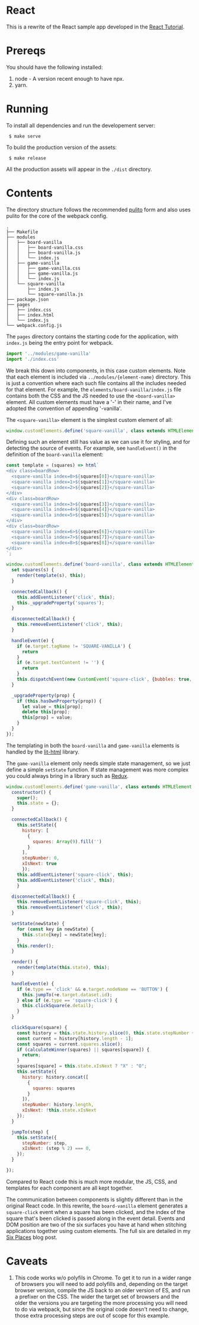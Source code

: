 React
=====

This is a rewrite of the React sample app developed in the [React Tutorial](https://reactjs.org/tutorial/tutorial.html).

Prereqs
=======

You should have the following installed:

1. node - A version recent enough to have npx.
2. yarn.

Running
=======

To install all dependencies and run the developement server:

     $ make serve

To build the production version of the assets:

     $ make release

All the production assets will appear in the `./dist` directory.

Contents
========

The directory structure follows the recommended
[pulito](https://www.npmjs.com/package/pulito) form and also uses
pulito for the core of the webpack config.

    .
    ├── Makefile
    ├── modules
    │   ├── board-vanilla
    │   │   ├── board-vanilla.css
    │   │   ├── board-vanilla.js
    │   │   └── index.js
    │   ├── game-vanilla
    │   │   ├── game-vanilla.css
    │   │   ├── game-vanilla.js
    │   │   └── index.js
    │   └── square-vanilla
    │       ├── index.js
    │       └── square-vanilla.js
    ├── package.json
    ├── pages
    │   ├── index.css
    │   ├── index.html
    │   └── index.js
    └── webpack.config.js

The `pages` directory contains the starting code for the application, with
`index.js` being the entry point for webpack.

```javascript
import '../modules/game-vanilla'
import './index.css'
```

We break this down into components, in this case custom elements. Note that
each element is included via `../modules/{element-name}` directory. This is
just a convention where each such file contains all the includes needed for
that element. For example, the `elements/board-vanilla/index.js` file contains
both the CSS and the JS needed to use the `<board-vanilla>` element. All
custom elements must have a '-' in their name, and I've adopted the convention
of appending '-vanilla'.

The `<square-vanilla>` element is the simplest custom element of all:

```javascript
window.customElements.define('square-vanilla', class extends HTMLElement {});
```

Defining such an element still has value as we can use it for styling,
and for detecting the source of events. For example, see `handleEvent()`
in the definition of the `board-vanilla` element:

```javascript
const template = (squares) => html`
<div class=boardRow>
  <square-vanilla index=0>${squares[0]}</square-vanilla>
  <square-vanilla index=1>${squares[1]}</square-vanilla>
  <square-vanilla index=2>${squares[2]}</square-vanilla>
</div>
<div class=boardRow>
  <square-vanilla index=3>${squares[3]}</square-vanilla>
  <square-vanilla index=4>${squares[4]}</square-vanilla>
  <square-vanilla index=5>${squares[5]}</square-vanilla>
</div>
<div class=boardRow>
  <square-vanilla index=6>${squares[6]}</square-vanilla>
  <square-vanilla index=7>${squares[7]}</square-vanilla>
  <square-vanilla index=8>${squares[8]}</square-vanilla>
</div>
`;

window.customElements.define('board-vanilla', class extends HTMLElement {
  set squares(s) {
    render(template(s), this);
  }

  connectedCallback() {
    this.addEventListener('click', this);
    this._upgradeProperty('squares');
  }

  disconnectedCallback() {
    this.removeEventListener('click', this);
  }

  handleEvent(e) {
    if (e.target.tagName != 'SQUARE-VANILLA') {
      return
    }
    if (e.target.textContent != '') {
      return
    }
    this.dispatchEvent(new CustomEvent('square-click', {bubbles: true, detail: +e.target.getAttribute('index')}));
  }

  _upgradeProperty(prop) {
    if (this.hasOwnProperty(prop)) {
      let value = this[prop];
      delete this[prop];
      this[prop] = value;
    }
  }
});
```

The templating in both the `board-vanilla` and `game-vanilla` elements
is handled by the [lit-html](https://github.com/PolymerLabs/lit-html) library.

The `game-vanilla` element only needs simple state management, so we just
define a simple `setState` function. If state management was more complex you
could always bring in a library such as [Redux](https://redux.js.org/).

```javascript
window.customElements.define('game-vanilla', class extends HTMLElement {
  constructor() {
    super();
    this.state = {};
  }

  connectedCallback() {
    this.setState({
      history: [
        {
          squares: Array(9).fill('')
        }
      ],
      stepNumber: 0,
      xIsNext: true
      });
    this.addEventListener('square-click', this);
    this.addEventListener('click', this);
    }

  disconnectedCallback() {
    this.removeEventListener('square-click', this);
    this.removeEventListener('click', this);
  }

  setState(newState) {
    for (const key in newState) {
      this.state[key] = newState[key];
    }
    this.render();
  }

  render() {
    render(template(this.state), this);
  }

  handleEvent(e) {
    if (e.type == 'click' && e.target.nodeName == 'BUTTON') {
      this.jumpTo(+e.target.dataset.id);
    } else if (e.type == 'square-click') {
      this.clickSquare(e.detail);
    }
  }

  clickSquare(square) {
    const history = this.state.history.slice(0, this.state.stepNumber + 1);
    const current = history[history.length - 1];
    const squares = current.squares.slice();
    if (calculateWinner(squares) || squares[square]) {
      return;
    }
    squares[square] = this.state.xIsNext ? "X" : "O";
    this.setState({
      history: history.concat([
        {
          squares: squares
        }
      ]),
      stepNumber: history.length,
      xIsNext: !this.state.xIsNext
    });
  }

  jumpTo(step) {
    this.setState({
      stepNumber: step,
      xIsNext: (step % 2) === 0,
    });
  }

});
```

Compared to React code this is much more modular, the JS, CSS, and templates
for each component are all kept together.

The communication between components is slightly different than in the
original React code. In this rewrite, the `board-vanilla` element generates a
`square-click` event when a square has been clicked, and the index of the
square that's been clicked is passed along in the event detail. Events and DOM
position are two of the six surfaces you have at hand when stitching
applications together using custom elements. The full six are detailed in my
[Six Places](https://bitworking.org/news/2015/03/Six_Places) blog post.

Caveats
=======

1. This code works w/o polyfils in Chrome. To get it to run in a wider range
   of browsers you will need to add polyfills and, depending on the target
   browser version, compile the JS back to an older version of ES, and run a
   prefixer on the CSS. The wider the target set of browsers and the older the
   versions you are targeting the more processing you will need to do via
   webpack, but since the original code doesn't need to change, those extra
   processing steps are out of scope for this example.
